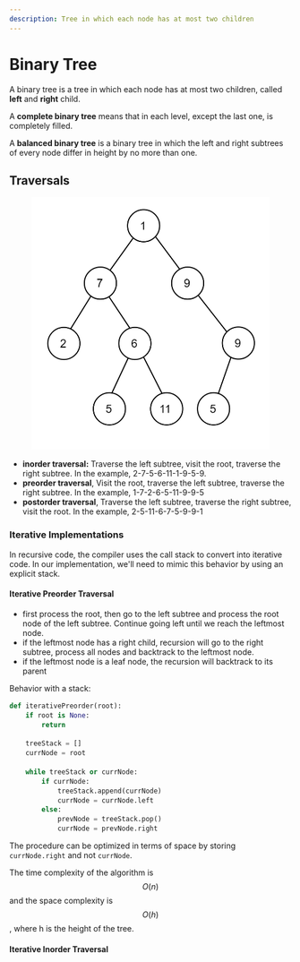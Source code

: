 ```yaml
---
description: Tree in which each node has at most two children
---
```


# Binary Tree

A binary tree is a tree in which each node has at most two children, called **left** and **right** child.&#x20;

A **complete binary tree** means that in each level, except the last one, is completely filled.

A **balanced binary tree** is a binary tree in which the left and right subtrees of every node differ in height by no more than one.



## Traversals

<figure><img src="../.gitbook/assets/image.png" alt=""><figcaption></figcaption></figure>

* **inorder traversal:** Traverse the left subtree, visit the root, traverse the right subtree. In the example, 2-7-5-6-11-1-9-5-9.&#x20;
* **preorder traversal**, Visit the root, traverse the left subtree, traverse the right subtree. In the example, 1-7-2-6-5-11-9-9-5
* **postorder traversal**, Traverse the left subtree, traverse the right subtree, visit the root. In the example, 2-5-11-6-7-5-9-9-1&#x20;

### Iterative Implementations

In recursive code, the compiler uses the call stack to convert into iterative code. In our implementation, we'll need to mimic this behavior by using an explicit stack.



#### Iterative Preorder Traversal

* first process the root, then go to the left subtree and process the root node of the left subtree. Continue going left until we reach the leftmost node.
* if the leftmost node has a right child, recursion will go to the right subtree, process all nodes and backtrack to the leftmost node.
* if the leftmost node is a leaf node, the recursion will backtrack to its parent

Behavior with a stack:

```python
def iterativePreorder(root):
    if root is None:
        return
        
    treeStack = []
    currNode = root
    
    while treeStack or currNode:
        if currNode:
            treeStack.append(currNode)
            currNode = currNode.left
        else:
            prevNode = treeStack.pop()
            currNode = prevNode.right
```

The procedure can be optimized in terms of space by storing `currNode.right` and not `currNode`.

The time complexity of the algorithm is $$O(n)$$ and the space complexity is $$O(h)$$, where h is the height of the tree.



#### Iterative Inorder Traversal



&#x20;

